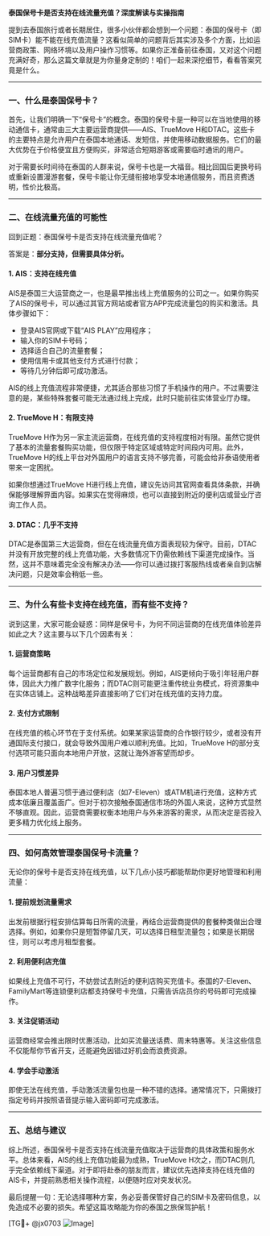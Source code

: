 **泰国保号卡是否支持在线流量充值？深度解读与实操指南**

提到去泰国旅行或者长期居住，很多小伙伴都会想到一个问题：泰国的保号卡（即SIM卡）能不能在线充值流量？这看似简单的问题背后其实涉及多个方面，比如运营商政策、网络环境以及用户操作习惯等。如果你正准备前往泰国，又对这个问题充满好奇，那么这篇文章就是为你量身定制的！咱们一起来深挖细节，看看答案究竟是什么。

---

### **一、什么是泰国保号卡？**
首先，让我们明确一下“保号卡”的概念。泰国的保号卡是一种可以在当地使用的移动通信卡，通常由三大主要运营商提供——AIS、TrueMove H和DTAC。这些卡的主要特点是允许用户在泰国本地通话、发短信，并使用移动数据服务。它们的最大优势在于价格便宜且方便购买，非常适合短期游客或需要临时通讯的用户。

对于需要长时间待在泰国的人群来说，保号卡也是一大福音。相比回国后更换号码或重新设置漫游套餐，保号卡能让你无缝衔接地享受本地通信服务，而且资费透明，性价比极高。

---

### **二、在线流量充值的可能性**
回到正题：泰国保号卡是否支持在线流量充值呢？

答案是：**部分支持，但需要具体分析。**

#### **1. AIS：支持在线充值**
AIS是泰国三大运营商之一，也是最早推出线上充值服务的公司之一。如果你购买了AIS的保号卡，可以通过其官方网站或者官方APP完成流量包的购买和激活。具体步骤如下：
- 登录AIS官网或下载“AIS PLAY”应用程序；
- 输入你的SIM卡号码；
- 选择适合自己的流量套餐；
- 使用信用卡或其他支付方式进行付款；
- 等待几分钟后即可成功激活。

AIS的线上充值流程非常便捷，尤其适合那些习惯了手机操作的用户。不过需要注意的是，某些特殊套餐可能无法通过线上完成，此时只能前往实体营业厅办理。

#### **2. TrueMove H：有限支持**
TrueMove H作为另一家主流运营商，在线充值的支持程度相对有限。虽然它提供了基本的流量套餐购买功能，但仅限于特定区域或特定时间段内可用。此外，TrueMove H的线上平台对外国用户的语言支持不够完善，可能会给非泰语使用者带来一定困扰。

如果你想通过TrueMove H进行线上充值，建议先访问其官网查看具体条款，并确保能够理解界面内容。如果实在觉得麻烦，也可以直接到附近的便利店或营业厅咨询工作人员。

#### **3. DTAC：几乎不支持**
DTAC是泰国第三大运营商，但在在线流量充值方面表现较为保守。目前，DTAC并没有开放完整的线上充值功能，大多数情况下仍需依赖线下渠道完成操作。当然，这并不意味着完全没有解决办法——你可以通过拨打客服热线或者亲自到店解决问题，只是效率会稍低一些。

---

### **三、为什么有些卡支持在线充值，而有些不支持？**
说到这里，大家可能会疑惑：同样是保号卡，为何不同运营商的在线充值体验差异如此之大？这主要与以下几个因素有关：

#### **1. 运营商策略**
每个运营商都有自己的市场定位和发展规划。例如，AIS更倾向于吸引年轻用户群体，因此大力推广数字化服务；而DTAC则可能更注重传统业务模式，将资源集中在实体店铺上。这种战略差异直接影响了它们对在线充值的支持力度。

#### **2. 支付方式限制**
在线充值的核心环节在于支付系统。如果某家运营商的合作银行较少，或者没有开通国际支付接口，就会导致外国用户难以顺利充值。比如，TrueMove H的部分支付选项可能只面向本地用户开放，这就让海外游客望而却步。

#### **3. 用户习惯差异**
泰国本地人普遍习惯于通过便利店（如7-Eleven）或ATM机进行充值，这种方式成本低廉且覆盖面广。但对于初次接触泰国通信市场的外国人来说，这种方式显然不够直观。因此，运营商需要权衡本地用户与外来游客的需求，从而决定是否投入更多精力优化线上服务。

---

### **四、如何高效管理泰国保号卡流量？**
无论你的保号卡是否支持在线充值，以下几点小技巧都能帮助你更好地管理和利用流量：

#### **1. 提前规划流量需求**
出发前根据行程安排估算每日所需的流量，再结合运营商提供的套餐种类做出合理选择。例如，如果你只是短暂停留几天，可以选择日租型流量包；如果是长期居住，则可以考虑月租型套餐。

#### **2. 利用便利店充值**
如果线上充值不可行，不妨尝试去附近的便利店购买充值卡。泰国的7-Eleven、FamilyMart等连锁便利店都支持保号卡充值，只需告诉店员你的号码即可完成操作。

#### **3. 关注促销活动**
运营商经常会推出限时优惠活动，比如买流量送话费、周末特惠等。关注这些信息不仅能帮你节省开支，还能避免因错过好机会而浪费资源。

#### **4. 学会手动激活**
即使无法在线充值，手动激活流量包也是一种不错的选择。通常情况下，只需拨打指定号码并按照语音提示输入密码即可完成激活。

---

### **五、总结与建议**
综上所述，泰国保号卡是否支持在线流量充值取决于运营商的具体政策和服务水平。总体来看，AIS的线上充值功能最为成熟，TrueMove H次之，而DTAC则几乎完全依赖线下渠道。对于即将赴泰的朋友而言，建议优先选择支持在线充值的AIS卡，并提前熟悉相关操作流程，以便随时应对突发状况。

最后提醒一句：无论选择哪种方案，务必妥善保管好自己的SIM卡及密码信息，以免造成不必要的损失。希望这篇攻略能为你的泰国之旅保驾护航！

[TG💪+ @jx0703 ![Image](https://github.com/user-attachments/assets/dbca1d08-cadb-493c-b0ec-ad6f7a83f270)]